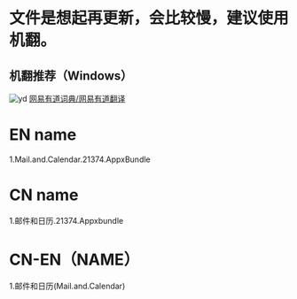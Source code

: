 # 文件是想起再更新，会比较慢，建议使用机翻。
## 机翻推荐（Windows）
![yd](https://github.com/user-attachments/assets/b51e7225-9d5e-4d91-a0c9-b343cae2ebb0)
[网易有道词典/网易有道翻译](https://fanyi.youdao.com/download-Windows/?keyfrom=fanyiweb_navigation)
# EN name
1.Mail.and.Calendar.21374.AppxBundle

# CN name
1.邮件和日历.21374.Appxbundle
# CN-EN（NAME）
1.邮件和日历(Mail.and.Calendar)
